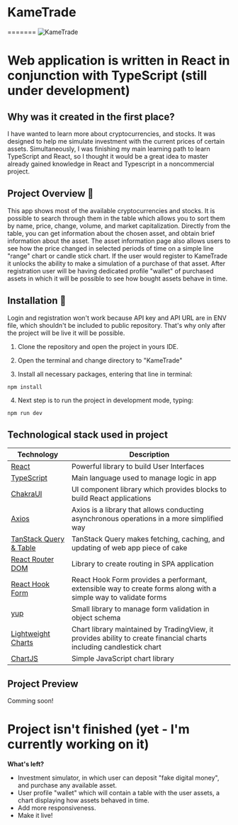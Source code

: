 # KameTrade

=======
![KameTrade](./assets/logo/Dark-version.svg)

# Web application is written in React in conjunction with TypeScript (still under development)

## Why was it created in the first place?

I have wanted to learn more about cryptocurrencies, and stocks. It was designed to help me simulate investment with the current prices of certain assets. Simultaneously, I was finishing my main learning path to learn TypeScript and React, so I thought it would be a great idea to master already gained knowledge in React and Typescript in a noncommercial project.

## Project Overview 📝

This app shows most of the available cryptocurrencies and stocks. It is possible to search through them in the table which allows you to sort them by name, price, change, volume, and market capitalization. Directly from the table, you can get information about the chosen asset, and obtain brief information about the asset. The asset information page also allows users to see how the price changed in selected periods of time on a simple line "range" chart or candle stick chart. If the user would register to KameTrade it unlocks the ability to make a simulation of a purchase of that asset. After registration user will be having dedicated profile "wallet" of purchased assets in which it will be possible to see how bought assets behave in time.

## Installation :minidisc:

Login and registration won't work because API key and API URL are in ENV file, which shouldn't be included to public repository. That's why only after the project will be live it will be possible.

1. Clone the repository and open the project in yours IDE.

2. Open the terminal and change directory to "KameTrade"

3. Install all necessary packages, entering that line in terminal:

```
npm install
```

4. Next step is to run the project in development mode, typing:

```
npm run dev
```

## Technological stack used in project

| Technology                                                            | Description                                                                                                         |
| --------------------------------------------------------------------- | ------------------------------------------------------------------------------------------------------------------- |
| [React](https://react.dev/)                                           | Powerful library to build User Interfaces                                                                           |
| [TypeScript](https://www.typescriptlang.org/)                         | Main language used to manage logic in app                                                                           |
| [ChakraUI](https://chakra-ui.com/)                                    | UI component library which provides blocks to build React applications                                              |
| [Axios](https://axios-http.com/docs/intro)                            | Axios is a library that allows conducting asynchronous operations in a more simplified way                          |
| [TanStack Query & Table](https://tanstack.com/)                       | TanStack Query makes fetching, caching, and updating of web app piece of cake                                       |
| [React Router DOM](https://reactrouter.com/en/main)                   | Library to create routing in SPA application                                                                        |
| [React Hook Form](https://react-hook-form.com/)                       | React Hook Form provides a performant, extensible way to create forms along with a simple way to validate forms     |
| [yup](https://github.com/jquense/yup)                                 | Small library to manage form validation in object schema                                                            |
| [Lightweight Charts](https://www.tradingview.com/lightweight-charts/) | Chart library maintained by TradingView, it provides ability to create financial charts including candlestick chart |
| [ChartJS](https://www.chartjs.org/)                                   | Simple JavaScript chart library                                                                                     |

## Project Preview

Comming soon!

# Project isn't finished (yet - I'm currently working on it)

**What's left?**

-   Investment simulator, in which user can deposit "fake digital money", and purchase any available asset.
-   User profile "wallet" which will contain a table with the user assets, a chart displaying how assets behaved in time.
-   Add more responsiveness.
-   Make it live!
